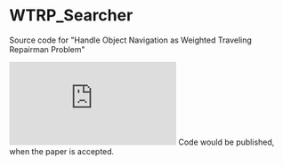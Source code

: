 # WTRP_Searcher
Source code for "Handle Object Navigation as Weighted Traveling Repairman Problem"

![Image text](https://github.com/lrm20011/WTRP_Searcher/blob/main/img/real1.pdf)
Code would be published, when the paper is accepted.

